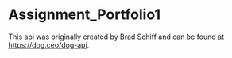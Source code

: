 # Assignment_Portfolio1
This api was originally created by Brad Schiff and can be found at https://dog.ceo/dog-api.
